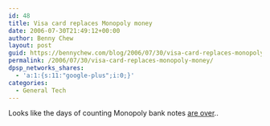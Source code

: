 ```yaml
---
id: 48
title: Visa card replaces Monopoly money
date: 2006-07-30T21:49:12+00:00
author: Benny Chew
layout: post
guid: https://bennychew.com/blog/2006/07/30/visa-card-replaces-monopoly-money/
permalink: /2006/07/30/visa-card-replaces-monopoly-money/
dpsp_networks_shares:
  - 'a:1:{s:11:"google-plus";i:0;}'
categories:
  - General Tech
---
```

Looks like the days of counting Monopoly bank notes <a target="_blank" href="http://www.theage.com.au/news/games/monopoly-moves-with-the-times/2006/07/26/1153816231807.html">are over</a>..